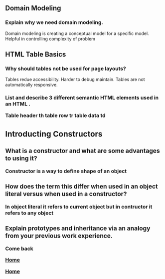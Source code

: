 ## Domain Modeling

### Explain why we need domain modeling.

Domain modeling is creating a conceptual model for a specific model. Helpful in controlling complexity of problem 

## HTML Table Basics

### Why should tables not be used for page layouts?

Tables redue accessibility. Harder to debug maintain. Tables are not automatically responsive. 

### List and describe 3 different semantic HTML elements used in an HTML <table>.

Table header **th** table row **tr** table data **td**

## Introducting Constructors

### What is a constructor and what are some advantages to using it?

Constructor is a way to define shape of an object

### How does the term this differ when used in an object literal versus when used in a constructor?

In object literal it refers to current object but in contructor it refers to any object 

### Explain prototypes and inheritance via an analogy from your previous work experience.

Come back 

[Home](https://shiloh206.github.io/reading-notes)









[Home](https://shiloh206.github.io/reading-notes)



